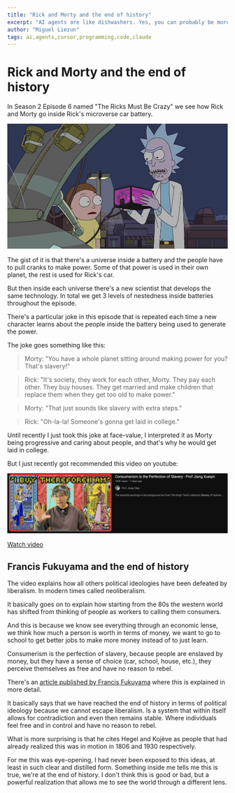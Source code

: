 ```yaml
---
title: "Rick and Morty and the end of history"
excerpt: "AI agents are like dishwashers. Yes, you can probably be more precise and clean the dishes better by hand, some of them might be even not dishwasher-friendly and require that you clean them by hand. But for most cases you just load the dishwasher and turn it on and come back in a few hours."
author: "Miguel Liezun"
tags: ai,agents,cursor,programming,code,claude
---
```


# Rick and Morty and the end of history

In Season 2 Episode 6 named "The Ricks Must Be Crazy" we see how Rick and Morty go inside Rick's microverse car battery.

![Image of Rick and Morty seeing the car battery](/assets/images/rick-and-morty-end-of-history/S2e6_Microverse_Battery.webp)

The gist of it is that there's a universe inside a battery and the people have to pull cranks to make power. Some of that power is used in their own planet, the rest is used for Rick's car.

But then inside each universe there's a new scientist that develops the same technology. In total we get 3 levels of nestedness inside batteries throughout the episode.

There's a particular joke in this episode that is repeated each time a new character learns about the people inside the battery being used to generate the power.

The joke goes something like this: 

> Morty: "You have a whole planet sitting around making power for you? That's slavery!"

> Rick: "It's society, they work for each other, Morty. They pay each other. They buy houses. They get married and make children that replace them when they get too old to make power."

> Morty: "That just sounds like slavery with extra steps."

> Rick: "Oh-la-la! Someone's gonna get laid in college."

Until recently I just took this joke at face-value, I interpreted it as Morty being progressive and caring about people, and that's why he would get laid in college.

But I just recently got recommended this video on youtube:

![Screenshot of youtube video Consumerism is the Perfection of Slavery - Prof Jiang Xueqin](/assets/images/rick-and-morty-end-of-history/youtube-video.png)

[Watch video](https://www.youtube.com/watch?v=4pG-8XLLaE0)

## Francis Fukuyama and the end of history

The video explains how all others political ideologies have been defeated by liberalism. In modern times called neoliberalism.

It basically goes on to explain how starting from the 80s the western world has shifted from thinking of people as workers to calling them consumers.

And this is because we know see everything through an economic lense, we think how much a person is worth in terms of money, we want to go to school to get better jobs to make more money instead of to just learn.

Consumerism is the perfection of slavery, because people are enslaved by money, but they have a sense of choice (car, school, house, etc.), they perceive themselves as free and have no reason to rebel.

There's an [article published by Francis Fukuyama](https://pages.ucsd.edu/~bslantchev/courses/pdf/Fukuyama%20-%20End%20of%20History.pdf) where this is explained in more detail.

It basically says that we have reached the end of history in terms of political ideology because we cannot escape liberalism. Is a system that within itself allows for contradiction and even then remains stable. Where individuals feel free and in control and have no reason to rebel.

What is more surprising is that he cites Hegel and Kojève as people that had already realized this was in motion in 1806 and 1930 respectively.

For me this was eye-opening, I had never been exposed to this ideas, at least in such clear and distilled form. Something inside me tells me this is true, we're at the end of history. I don't think this is good or bad, but a powerful realization that allows me to see the world through a different lens.
